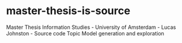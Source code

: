 # master-thesis-is-source
Master Thesis Information Studies - University of Amsterdam - Lucas Johnston - Source code Topic Model generation and exploration
